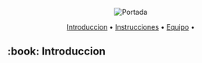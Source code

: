 <p align="center">
  <img src="https://github.com/JuditRoca/Data/blob/main/main.png" alt="Portada"/>
</p>
<p align="center"> 
  <a href="#Introduccion">Introduccion</a> •
  <a href="#Instrucciones">Instrucciones</a> •
  <a href="#Equipo">Equipo</a> •
</p>
<h2 id="Introduccion">:book: Introduccion </h2>

